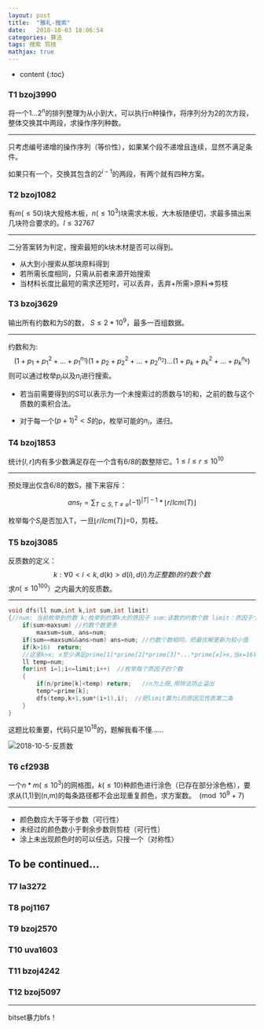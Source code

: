 ```yaml
---
layout: post
title:  "雅礼-搜索"
date:   2018-10-03 18:06:54
categories: 算法
tags: 搜索 剪枝
mathjax: true
---
```

* content
{:toc}
### T1 bzoj3990

将一个$1 \dots 2^n$的排列整理为从小到大，可以执行n种操作，将序列分为2的次方段，整体交换其中两段，求操作序列种数。

-----------

只考虑编号递增的操作序列（等价性），如果某个段不递增且连续，显然不满足条件。

如果只有一个，交换其包含的$2^{i-1}$的两段，有两个就有四种方案。

<!-- more -->

### T2 bzoj1082

有$m(\leq50)$块大规格木板，$n(\leq10^3)$块需求木板，大木板随便切，求最多搞出来几块符合要求的。$l\leq32767$

----------

二分答案转为判定，搜索最短的k块木材是否可以得到。

* 从大到小搜索从那块原料得到
* 若所需长度相同，只需从前者来源开始搜索
* 当材料长度比最短的需求还短时，可以丢弃，丢弃+所需>原料=>剪枝

### T3 bzoj3629

输出所有约数和为S的数， $S\leq2*10^9$，最多一百组数据。

-------------

约数和为:
$$
(1+p_1+p_1^2+\dots+p_1^{n_1})(1+p_2+p_2^2+\dots+p_2^{n_2})\dots(1+p_k+p_k^2+\dots+p_k^{n_k})
$$
则可以通过枚举$p_i$以及$n_i$进行搜索。

* 若当前需要得到的S可以表示为一个未搜索过的质数与1的和，之前的数与这个质数的乘积合法。

* 对于每一个$(p+1)^2<S$的p，枚举可能的$n_i$，递归。

### T4 bzoj1853

统计$[l,r]$内有多少数满足存在一个含有6/8的数整除它。$1\leq l\leq r\leq10^{10}$

-------

预处理出仅含6/8的数S，接下来容斥：

$$
ans_r=\sum_{T \subseteq S, T \neq \varnothing}(-1)^{|T|-1}*\lfloor r/{lcm(T)}\rfloor
$$

枚举每个$S_i$是否加入T，一旦$\lfloor r/lcm(T)\rfloor$=0，剪枝。

### T5 bzoj3085

反质数的定义：
$$
k:\forall 0<i<k, d(k)>d(i), d(i)为正整数i的约数个数
$$
求$n(\leq 10^{100}）$之内最大的反质数。

-------

```cpp
void dfs(ll num,int k,int sum,int limit)
{//num: 当前枚举到的数 k:枚举到的第k大的质因子 sum:该数的约数个数 limit：质因子个数上限(重要剪枝)
    if(sum>maxsum) //约数个数更多
        maxsum=sum, ans=num;
    if(sum==maxsum&&ans>num) ans=num; //约数个数相同，把最优解更新为较小值
    if(k>16)  return;            
    //这里k>x; x至少满足prime[1]*prime[2]*prime[3]*...*prime[x]>x,当x=16时，数据已超过10^18
    ll temp=num;
    for(int i=1;i<=limit;i++)  //枚举每个质因子的个数
    {
        if(n/prime[k]<temp) return;   //n为上限,用除法防止溢出
        temp*=prime[k];
        dfs(temp,k+1,sum*(i+1),i);  //把limit置为i的原因见性质第二条
    }
}
```

这题比较重要，代码只是$10^{18}$的，题解我看不懂……

![2018-10-5-反质数](C:\lrishu.github.io\pic\2018-10-5-反质数.png)

### T6 cf293B

一个$n*m(\leq10^3)$的网格图，$k(\leq10)$种颜色进行涂色（已存在部分涂色格），要求从(1,1)到(n,m)的每条路径都不会出现重复颜色，求方案数。 $\pmod {10^9+7}$

-------

* 颜色数应大于等于步数（可行性）
* 未经过的颜色数小于剩余步数则剪枝（可行性）
* 涂上未出现颜色时的可以任选，只搜一个（对称性）

## To be continued...

### T7 la3272

### T8 poj1167

### T9 bzoj2570

### T10 uva1603

### T11 bzoj4242

### T12 bzoj5097

---

bitset暴力bfs！


